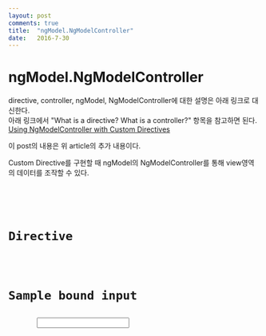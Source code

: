 ```yaml
---
layout: post
comments: true
title:  "ngModel.NgModelController"
date:   2016-7-30
---
```


# ngModel.NgModelController

directive, controller, ngModel, NgModelController에 대한 설명은 아래 링크로 대신한다.<br>
아래 링크에서 "What is a directive? What is a controller?" 항목을 참고하면 된다.<br>
[Using NgModelController with Custom Directives](https://www.nadeau.tv/using-ngmodelcontroller-with-custom-directives/)

이 post의 내용은 위 article의 추가 내용이다.

Custom Directive를 구현할 때 ngModel의 NgModelController를 통해 view영역의 데이터를 조작할 수 있다.


<code class="html">
	<div ng-app="HelloApp" ng-controller="HelloController">
        <h1>Directive</h1>
        <time-duration ng-model="email_notify_pref"></time-duration>
        <h1>Sample bound input</h1>
        <input ng-model="email_notify_pref"></input>
    </div>
</code>
